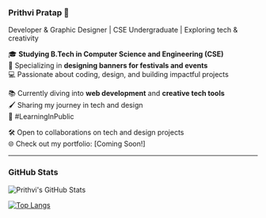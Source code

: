 ### Prithvi Pratap 🌟  
Developer & Graphic Designer | CSE Undergraduate | Exploring tech & creativity  

🎓 **Studying B.Tech in Computer Science and Engineering (CSE)**  
🎨 Specializing in **designing banners for festivals and events**  
💻 Passionate about coding, design, and building impactful projects  

📚 Currently diving into **web development** and **creative tech tools**  
🖌️ Sharing my journey in tech and design  
🌱 #LearningInPublic  

🛠️ Open to collaborations on tech and design projects  
🌐 Check out my portfolio: [Coming Soon!]  

---  

### GitHub Stats  

![Prithvi's GitHub Stats](https://github-readme-stats.vercel.app/api?username=Prithvi-Bytes&show_icons=true&theme=radical)  

[![Top Langs](https://github-readme-stats.vercel.app/api/top-langs/?username=Prithvi-Bytes&layout=compact&theme=radical)](https://github.com/anuraghazra/github-readme-stats)  

